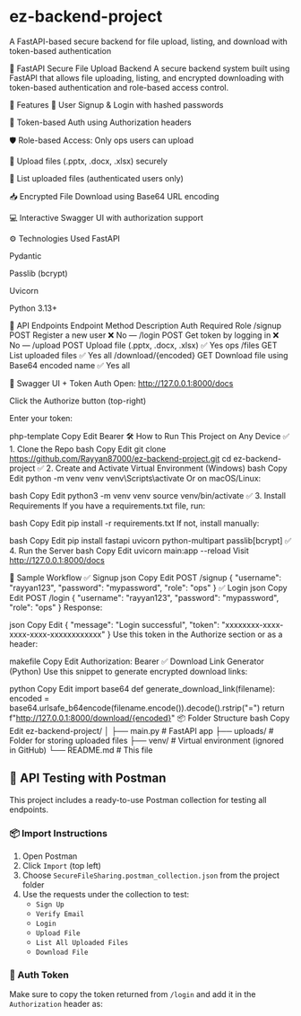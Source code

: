 # ez-backend-project
A FastAPI-based secure backend for file upload, listing, and download with token-based authentication

🔐 FastAPI Secure File Upload Backend
A secure backend system built using FastAPI that allows file uploading, listing, and encrypted downloading with token-based authentication and role-based access control.



🚀 Features
🧾 User Signup & Login with hashed passwords

🔐 Token-based Auth using Authorization headers

🛡️ Role-based Access: Only ops users can upload

📁 Upload files (.pptx, .docx, .xlsx) securely

📄 List uploaded files (authenticated users only)

📥 Encrypted File Download using Base64 URL encoding

💻 Interactive Swagger UI with authorization support

⚙️ Technologies Used
FastAPI

Pydantic

Passlib (bcrypt)

Uvicorn

Python 3.13+

📂 API Endpoints
Endpoint	Method	Description	Auth Required	Role
/signup	POST	Register a new user	❌ No	—
/login	POST	Get token by logging in	❌ No	—
/upload	POST	Upload file (.pptx, .docx, .xlsx)	✅ Yes	ops
/files	GET	List uploaded files	✅ Yes	all
/download/{encoded}	GET	Download file using Base64 encoded name	✅ Yes	all

🧪 Swagger UI + Token Auth
Open: http://127.0.0.1:8000/docs

Click the Authorize button (top-right)

Enter your token:

php-template
Copy
Edit
Bearer <your-token>
🛠️ How to Run This Project on Any Device
✅ 1. Clone the Repo
bash
Copy
Edit
git clone https://github.com/Rayyan87000/ez-backend-project.git
cd ez-backend-project
✅ 2. Create and Activate Virtual Environment (Windows)
bash
Copy
Edit
python -m venv venv
venv\Scripts\activate
Or on macOS/Linux:

bash
Copy
Edit
python3 -m venv venv
source venv/bin/activate
✅ 3. Install Requirements
If you have a requirements.txt file, run:

bash
Copy
Edit
pip install -r requirements.txt
If not, install manually:

bash
Copy
Edit
pip install fastapi uvicorn python-multipart passlib[bcrypt]
✅ 4. Run the Server
bash
Copy
Edit
uvicorn main:app --reload
Visit http://127.0.0.1:8000/docs

🔁 Sample Workflow
✅ Signup
json
Copy
Edit
POST /signup
{
  "username": "rayyan123",
  "password": "mypassword",
  "role": "ops"
}
✅ Login
json
Copy
Edit
POST /login
{
  "username": "rayyan123",
  "password": "mypassword",
  "role": "ops"
}
Response:

json
Copy
Edit
{
  "message": "Login successful",
  "token": "xxxxxxxx-xxxx-xxxx-xxxx-xxxxxxxxxxxx"
}
Use this token in the Authorize section or as a header:

makefile
Copy
Edit
Authorization: Bearer <token>
✅ Download Link Generator (Python)
Use this snippet to generate encrypted download links:

python
Copy
Edit
import base64
def generate_download_link(filename):
    encoded = base64.urlsafe_b64encode(filename.encode()).decode().rstrip("=")
    return f"http://127.0.0.1:8000/download/{encoded}"
📦 Folder Structure
bash
Copy
Edit
ez-backend-project/
│
├── main.py                # FastAPI app
├── uploads/               # Folder for storing uploaded files
├── venv/                  # Virtual environment (ignored in GitHub)
└── README.md              # This file


## 🔁 API Testing with Postman

This project includes a ready-to-use Postman collection for testing all endpoints.

### 📦 Import Instructions

1. Open Postman
2. Click `Import` (top left)
3. Choose `SecureFileSharing.postman_collection.json` from the project folder
4. Use the requests under the collection to test:
   - `Sign Up`
   - `Verify Email`
   - `Login`
   - `Upload File`
   - `List All Uploaded Files`
   - `Download File`

### 🔐 Auth Token

Make sure to copy the token returned from `/login` and add it in the `Authorization` header as:
